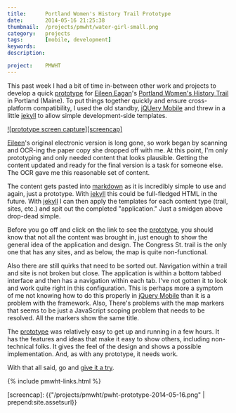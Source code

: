 ```yaml
---
title:      Portland Women's History Trail Prototype
date:       2014-05-16 21:25:38
thumbnail:  /projects/pmwht/water-girl-small.png
category:   projects
tags:       [mobile, development]
keywords:
description:

project:    PMWHT
---
```

This past week I had a bit of time in-between other work and projects to
develop a quick [prototype][4] for [Eileen Eagan][1]'s [Portland Women's
History Trail][2] in Portland (Maine). To put things together quickly
and ensure cross-platform compatibility, I used the old standby, [jQUery
Mobile][3] and threw in a little [jekyll][5] to allow simple
development-side templates.


[![prototype screen capture][screencap]][4]

[Eileen][1]'s original electronic version is long gone, so work began by
scanning and OCR-ing the paper copy she dropped off with me. At this
point, I'm only prototyping and only needed content that looks
plausible. Getting the content updated and ready for the final version
is a task for someone else. The OCR gave me this reasonable set of
content.

The content gets pasted into [markdown][6] as it is incredibly simple to
use and again, just a prototype. With [jekyll][5] this could be
full-fledged HTML in the future. With [jekyll][5] I can then apply the
templates for each content type (trail, sites, etc.) and spit out the
completed "application." Just a smidgen above drop-dead simple.

Before you go off and click on the link to see the [prototype][4], you
should know that not all the content was brought in, just enough to show
the general idea of the application and design. The Congress St. trail
is the only one that has any sites, and as below, the map is quite
non-functional.

Also there are still quirks that need to be sorted out. Navigation
within a trail and site is not broken but close. The application is
within a bottom tabbed interface and then has a navigation within each
tab. I've not gotten it to look and work quite right in this
configuration. This is perhaps more a symptom of me not knowing how to
do this properly in [jQuery Mobile][3] than it is a problem with the
framework. Also, There's problems with the map markers that seems to be
just a JavaScript scoping problem that needs to be resolved. All the
markers show the same title.

The [prototype][4] was relatively easy to get up and running in a few
hours. It has the features and ideas that make it easy to show others,
including non-technical folks. It gives the feel of the design and shows
a possible implementation. And, as with any prototype, it needs work.

With that all said, go and [give it a try][4].

{% include pmwht-links.html %}


  [1]: http://usm.maine.edu/wgs/eileen-eagan
  [2]: https://usm.maine.edu/sites/default/files/history/A%20Woman's%20History,%20Eagen.pdf
  [3]: http://jquerymobile.com
  [4]: http://pmwht.org
  [5]: http://jekyllrb.com
  [6]: http://daringfireball.net/projects/markdown/
  [screencap]: {{"/projects/pmwht/pwht-prototype-2014-05-16.png" | prepend:site.assetsurl}}
